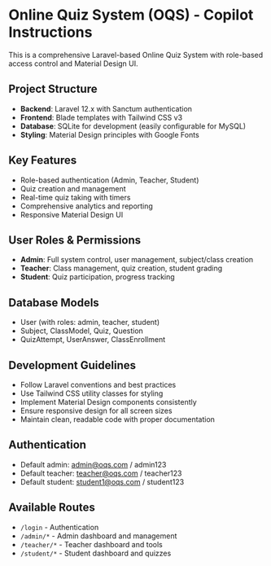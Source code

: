 # Online Quiz System (OQS) - Copilot Instructions

This is a comprehensive Laravel-based Online Quiz System with role-based access control and Material Design UI.

## Project Structure
- **Backend**: Laravel 12.x with Sanctum authentication
- **Frontend**: Blade templates with Tailwind CSS v3
- **Database**: SQLite for development (easily configurable for MySQL)
- **Styling**: Material Design principles with Google Fonts

## Key Features
- Role-based authentication (Admin, Teacher, Student)
- Quiz creation and management
- Real-time quiz taking with timers
- Comprehensive analytics and reporting
- Responsive Material Design UI

## User Roles & Permissions
- **Admin**: Full system control, user management, subject/class creation
- **Teacher**: Class management, quiz creation, student grading
- **Student**: Quiz participation, progress tracking

## Database Models
- User (with roles: admin, teacher, student)
- Subject, ClassModel, Quiz, Question
- QuizAttempt, UserAnswer, ClassEnrollment

## Development Guidelines
- Follow Laravel conventions and best practices
- Use Tailwind CSS utility classes for styling
- Implement Material Design components consistently
- Ensure responsive design for all screen sizes
- Maintain clean, readable code with proper documentation

## Authentication
- Default admin: admin@oqs.com / admin123
- Default teacher: teacher@oqs.com / teacher123  
- Default student: student1@oqs.com / student123

## Available Routes
- `/login` - Authentication
- `/admin/*` - Admin dashboard and management
- `/teacher/*` - Teacher dashboard and tools
- `/student/*` - Student dashboard and quizzes
